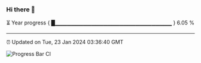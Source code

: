 ### Hi there 👋

⏳ Year progress { █▁▁▁▁▁▁▁▁▁▁▁▁▁▁▁▁▁▁▁▁▁▁▁▁▁▁▁▁▁ } 6.05 %

---

⏰ Updated on Tue, 23 Jan 2024 03:36:40 GMT

![Progress Bar CI](https://github.com/IshwaranRudhara/GIT-ACTION/workflows/Progress%20Bar%20CI/badge.svg)
